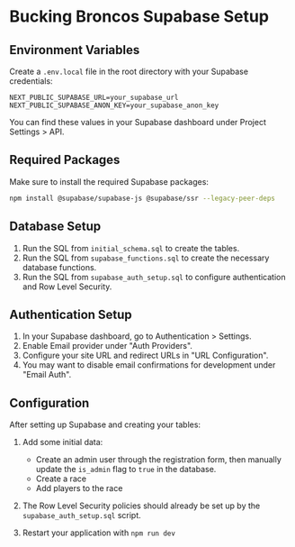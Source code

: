 # Bucking Broncos Supabase Setup

## Environment Variables

Create a `.env.local` file in the root directory with your Supabase credentials:

```
NEXT_PUBLIC_SUPABASE_URL=your_supabase_url
NEXT_PUBLIC_SUPABASE_ANON_KEY=your_supabase_anon_key
```

You can find these values in your Supabase dashboard under Project Settings > API.

## Required Packages

Make sure to install the required Supabase packages:

```bash
npm install @supabase/supabase-js @supabase/ssr --legacy-peer-deps
```

## Database Setup

1. Run the SQL from `initial_schema.sql` to create the tables.
2. Run the SQL from `supabase_functions.sql` to create the necessary database functions.
3. Run the SQL from `supabase_auth_setup.sql` to configure authentication and Row Level Security.

## Authentication Setup

1. In your Supabase dashboard, go to Authentication > Settings.
2. Enable Email provider under "Auth Providers".
3. Configure your site URL and redirect URLs in "URL Configuration".
4. You may want to disable email confirmations for development under "Email Auth".

## Configuration

After setting up Supabase and creating your tables:

1. Add some initial data:
   - Create an admin user through the registration form, then manually update the `is_admin` flag to `true` in the database.
   - Create a race
   - Add players to the race

2. The Row Level Security policies should already be set up by the `supabase_auth_setup.sql` script.

3. Restart your application with `npm run dev` 

